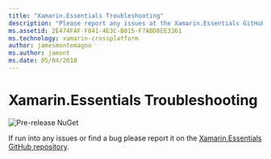 ```yaml
---
title: "Xamarin.Essentials Troubleshooting"
description: "Please report any issues at the Xamarin.Essentials GitHub repository."
ms.assetid: 2E474FAF-F841-4E3C-B815-F7ABD8EE3361
ms.technology: xamarin-crossplatform
author: jamesmontemagno
ms.author: jamont
ms.date: 05/04/2018
---
```

# Xamarin.Essentials Troubleshooting

![Pre-release NuGet](~/media/shared/pre-release.png)

If run into any issues or find a bug please report it on the [Xamarin.Essentials GitHub repository](http://github.com/xamarin/Essentials).
